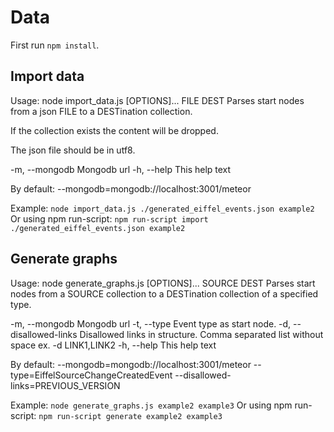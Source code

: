 # Data

First run `npm install`.

## Import data
Usage: node import_data.js [OPTIONS]... FILE DEST
Parses start nodes from a json FILE to a DESTination collection.

If the collection exists the content will be dropped.

The json file should be in utf8.

  -m, --mongodb           Mongodb url
  -h, --help              This help text


By default:
  --mongodb=mongodb://localhost:3001/meteor

Example:
```node import_data.js ./generated_eiffel_events.json example2```
Or using npm run-script:
```npm run-script import ./generated_eiffel_events.json example2```


## Generate graphs
Usage: node generate_graphs.js [OPTIONS]... SOURCE DEST
Parses start nodes from a SOURCE collection to a DESTination collection of a
 specified type.

  -m, --mongodb           Mongodb url
  -t, --type              Event type as start node.
  -d, --disallowed-links  Disallowed links in structure. Comma separated list
                          without space ex. -d LINK1,LINK2 
  -h, --help              This help text


By default:
  --mongodb=mongodb://localhost:3001/meteor
  --type=EiffelSourceChangeCreatedEvent
  --disallowed-links=PREVIOUS_VERSION


Example:
```node generate_graphs.js example2 example3```
Or using npm run-script:
```npm run-script generate example2 example3```
